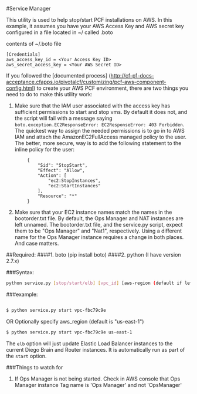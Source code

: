 #Service Manager



This utility is used to help stop/start PCF installations on AWS.  In this example, it assumes you have your AWS Access Key and AWS secret key configured in a file located in ~/ called .boto


contents of ~/.boto file

```
[Credentials]
aws_access_key_id = <Your Access Key ID>
aws_secret_access_key = <Your AWS Secret ID>
```

If you followed the [documented process] (http://cf-p1-docs-acceptance.cfapps.io/pivotalcf/customizing/pcf-aws-component-config.html) to create your AWS PCF environment, there are two things you need to do to make this utility work:

1. Make sure that the IAM user associated with the access key has sufficient permissions to start and stop vms. By default it does not, and the script will fail with a message saying ```boto.exception.EC2ResponseError: EC2ResponseError: 403 Forbidden```. The quickest way to assign the needed permissions is to go in to AWS IAM and attach the AmazonEC2FullAccess managed policy to the user. The better, more secure, way is to add the following statement to the inline policy for the user:
  
  ```
          {
              "Sid": "StopStart",
              "Effect": "Allow",
              "Action": [
                  "ec2:StopInstances",
                  "ec2:StartInstances"
              ],
              "Resource": "*"
          }
  ```

2. Make sure that your EC2 instance names match the names in the bootorder.txt file. By default, the Ops Manager and NAT instances are left unnamed. The bootorder.txt file, and the service.py script, expect them to be "Ops Manager" and "Nat1", respectively. Using a different name for the Ops Manager instance requires a change in both places. And case matters.


##Required:
####1.  boto  (pip install boto)
####2.  python (I have version 2.7.x)


###Syntax:
```sh
python service.py [stop/start/elb] [vpc_id] [aws-region (default if left blank is "us-east-1")]
```

###example:

```sh

$ python service.py start vpc-fbc79c9e
```
OR Optionally specify aws_region (default is "us-east-1")
```sh
$ python service.py start vpc-fbc79c9e us-east-1
```

The `elb` option will just update Elastic Load Balancer instances to the current Diego Brain and Router instances.  It is automatically run as part of the `start` option.


###Things to watch for
1. If Ops Manager is not being started. Check in AWS console that Ops Manager instance Tag name is 'Ops Manager' and not 'OpsManager'

